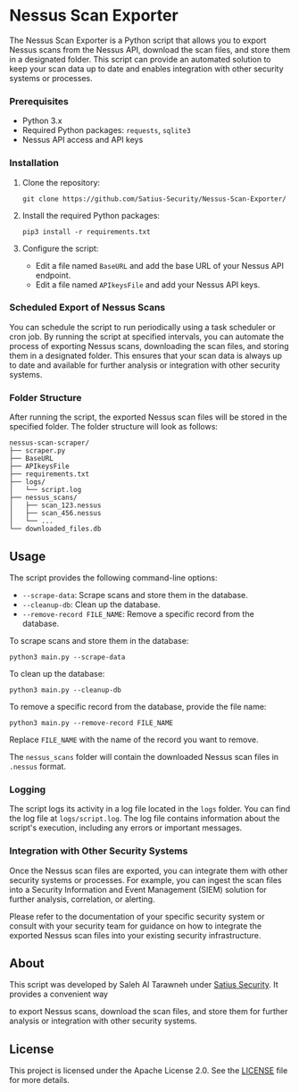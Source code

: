 
# Nessus Scan Exporter

The Nessus Scan Exporter is a Python script that allows you to export Nessus scans from the Nessus API, download the scan files, and store them in a designated folder. This script can provide an automated solution to keep your scan data up to date and enables integration with other security systems or processes.


### Prerequisites

- Python 3.x
- Required Python packages: `requests`, `sqlite3`
- Nessus API access and API keys

### Installation

1. Clone the repository:

   ```shell
   git clone https://github.com/Satius-Security/Nessus-Scan-Exporter/
   ```

2. Install the required Python packages:

   ```shell
   pip3 install -r requirements.txt
   ```

3. Configure the script:

   - Edit a file named `BaseURL` and add the base URL of your Nessus API endpoint.
   - Edit a file named `APIkeysFile` and add your Nessus API keys.

### Scheduled Export of Nessus Scans

You can schedule the script to run periodically using a task scheduler or cron job. By running the script at specified intervals, you can automate the process of exporting Nessus scans, downloading the scan files, and storing them in a designated folder. This ensures that your scan data is always up to date and available for further analysis or integration with other security systems.

### Folder Structure

After running the script, the exported Nessus scan files will be stored in the specified folder. The folder structure will look as follows:

```
nessus-scan-scraper/
├── scraper.py
├── BaseURL
├── APIkeysFile
├── requirements.txt
├── logs/
│   └── script.log
├── nessus_scans/
│   ├── scan_123.nessus
│   ├── scan_456.nessus
│   └── ...
└── downloaded_files.db
```

## Usage

The script provides the following command-line options:

- `--scrape-data`: Scrape scans and store them in the database.
- `--cleanup-db`: Clean up the database.
- `--remove-record FILE_NAME`: Remove a specific record from the database.

To scrape scans and store them in the database:

```
python3 main.py --scrape-data
```

To clean up the database:

```
python3 main.py --cleanup-db
```

To remove a specific record from the database, provide the file name:

```
python3 main.py --remove-record FILE_NAME
```

Replace `FILE_NAME` with the name of the record you want to remove.

The `nessus_scans` folder will contain the downloaded Nessus scan files in `.nessus` format.



### Logging

The script logs its activity in a log file located in the `logs` folder. You can find the log file at `logs/script.log`. The log file contains information about the script's execution, including any errors or important messages.

### Integration with Other Security Systems

Once the Nessus scan files are exported, you can integrate them with other security systems or processes. For example, you can ingest the scan files into a Security Information and Event Management (SIEM) solution for further analysis, correlation, or alerting.

Please refer to the documentation of your specific security system or consult with your security team for guidance on how to integrate the exported Nessus scan files into your existing security infrastructure.
## About

This script was developed by Saleh Al Tarawneh under [Satius Security](https://www.satiussecurity.com/). It provides a convenient way

 to export Nessus scans, download the scan files, and store them for further analysis or integration with other security systems.

## License

This project is licensed under the Apache License 2.0. See the [LICENSE](LICENSE) file for more details.

